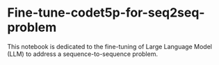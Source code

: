 # Fine-tune-codet5p-for-seq2seq-problem
This notebook is dedicated to the fine-tuning of Large Language Model (LLM) to address a sequence-to-sequence problem. 
